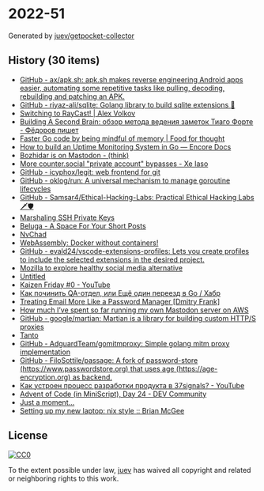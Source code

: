 # 2022-51

Generated by [juev/getpocket-collector](https://github.com/juev/getpocket-collector)

## History (30 items)

- [GitHub - ax/apk.sh: apk.sh makes reverse engineering Android apps easier, automating some repetitive tasks like pulling, decoding, rebuilding and patching an APK.](https://github.com/ax/apk.sh)
- [GitHub - riyaz-ali/sqlite: Golang library to build sqlite extensions :rocket:](https://github.com/riyaz-ali/sqlite)
- [Switching to RayCast! | Alex Volkov](https://typefully.com/altryne/switching-to-raycast-jXXQYLj)
- [Building A Second Brain: обзор метода ведения заметок Тиаго Форте - Фёдоров пишет](https://fedorovpishet.ru/basb/)
- [Faster Go code by being mindful of memory | Food for thought](https://f4t.dev/software/go-performance-memory/)
- [How to build an Uptime Monitoring System in Go — Encore Docs](https://encore.dev/docs/tutorials/uptime)
- [Bozhidar is on Mastodon - (think)](https://batsov.com/articles/2022/12/20/bozhidar-is-on-mastodon/)
- [More counter.social "private account" bypasses - Xe Iaso](https://xeiaso.net/blog/more-coso-bypasses)
- [GitHub - icyphox/legit: web frontend for git](https://github.com/icyphox/legit)
- [GitHub - oklog/run: A universal mechanism to manage goroutine lifecycles](https://github.com/oklog/run)
- [GitHub - Samsar4/Ethical-Hacking-Labs: Practical Ethical Hacking Labs 🗡🛡](https://github.com/Samsar4/Ethical-Hacking-Labs)
- [Marshaling SSH Private Keys](https://charm.sh/blog/ssh-key-marshal/)
- [Beluga - A Space For Your Short Posts](https://beluga.social)
- [NvChad](https://nvchad.com)
- [WebAssembly: Docker without containers!](https://wasmlabs.dev/articles/docker-without-containers/)
- [GitHub - evald24/vscode-extensions-profiles: Lets you create profiles to include the selected extensions in the desired project.](https://github.com/evald24/vscode-extensions-profiles)
- [Mozilla to explore healthy social media alternative](https://blog.mozilla.org/en/mozilla/mozilla-launch-fediverse-instance-social-media-alternative/)
- [Untitled](https://www.uber.com/de/blog/devpod-improving-developer-productivity-at-uber/)
- [Kaizen Friday #0 - YouTube](https://www.youtube.com/watch?v=Cj-VR_CW1pQ)
- [Как починить QA-отдел, или Ещё один переезд в Go / Хабр](https://habr.com/ru/companies/ozontech/articles/707092/)
- [Treating Email More Like a Password Manager  [Dmitry Frank]](https://dmitryfrank.com/articles/treating_email_more_like_a_password_manager)
- [How much I’ve spent so far running my own Mastodon server on AWS](https://www.micahwalter.com/how-much-ive-spent-so-far-running-my-own-mastodon-server-on-aws/)
- [GitHub - google/martian: Martian is a library for building custom HTTP/S proxies](https://github.com/google/martian)
- [Tanto](https://ronindojo.io/en/tanto)
- [GitHub - AdguardTeam/gomitmproxy: Simple golang mitm proxy implementation](https://github.com/AdguardTeam/gomitmproxy)
- [GitHub - FiloSottile/passage: A fork of password-store (https://www.passwordstore.org) that uses age (https://age-encryption.org) as backend.](https://github.com/FiloSottile/passage)
- [Как устроен процесс разработки продукта в 37signals? - YouTube](https://www.youtube.com/watch?v=kzM3WCQ7YkE)
- [Advent of Code (in MiniScript), Day 24 - DEV Community](https://dev.to/joestrout/advent-of-code-in-miniscript-day-24-44fe)
- [Just a moment...](https://teivah.medium.com/profiling-and-execution-tracing-in-go-a5e646970f5b)
- [Setting up my new laptop: nix style :: Brian McGee](https://bmcgee.ie/posts/2022/12/setting-up-my-new-laptop-nix-style/)

## License

[![CC0](https://mirrors.creativecommons.org/presskit/buttons/88x31/svg/cc-zero.svg)](https://creativecommons.org/publicdomain/zero/1.0/)

To the extent possible under law, [juev](https://github.com/juev) has waived all copyright and related or neighboring rights to this work.
